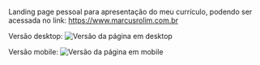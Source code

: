 Landing page pessoal para apresentação do meu currículo, podendo ser acessada no link: https://www.marcusrolim.com.br

Versão desktop:
<img src="https://www.marcusrolim.com.br/portfolio/marcusRolim-lagingPage-desktop.png" alt="Versão da página em desktop">

Versão mobile:
<img src="https://www.marcusrolim.com.br/portfolio/marcusRolim-lagingPage-mobile.png" alt="Versão da página em mobile">
